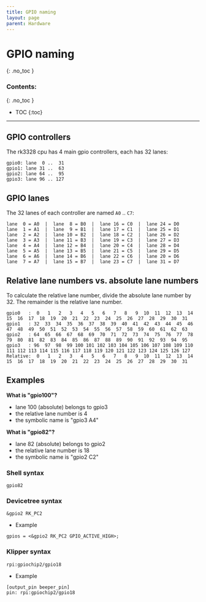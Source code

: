```yaml
---
title: GPIO naming
layout: page
parent: Hardware
---
```

# GPIO naming
{: .no_toc }
### Contents:
{: .no_toc }
- TOC
{:toc}
----

## GPIO controllers

The rk3328 cpu has 4 main gpio controllers, each has 32 lanes:

```
gpio0: lane  0 ..  31
gpio1: lane 31 ..  63
gpio2: lane 64 ..  95
gpio3: lane 96 .. 127
```

## GPIO lanes

The 32 lanes of each controller are named `A0` .. `C7`:

```
lane  0 = A0  |  lane  8 = B0  |  lane 16 = C0  |  lane 24 = D0
lane  1 = A1  |  lane  9 = B1  |  lane 17 = C1  |  lane 25 = D1
lane  2 = A2  |  lane 10 = B2  |  lane 18 = C2  |  lane 26 = D2
lane  3 = A3  |  lane 11 = B3  |  lane 19 = C3  |  lane 27 = D3
lane  4 = A4  |  lane 12 = B4  |  lane 20 = C4  |  lane 28 = D4
lane  5 = A5  |  lane 13 = B5  |  lane 21 = C5  |  lane 29 = D5
lane  6 = A6  |  lane 14 = B6  |  lane 22 = C6  |  lane 20 = D6
lane  7 = A7  |  lane 15 = B7  |  lane 23 = C7  |  lane 31 = D7
```

## Relative lane numbers vs. absolute lane numbers

To calculate the relative lane number, divide the absolute lane number by 32. The remainder is the relative lane number.

``` 
gpio0   :  0   1   2   3   4   5   6   7   8   9  10  11  12  13  14  15  16  17  18  19  20  21  22  23  24  25  26  27  28  29  30  31
gpio1   : 32  33  34  35  36  37  38  39  40  41  42  43  44  45  46  47  48  49  50  51  52  53  54  55  56  57  58  59  60  61  62  63
gpio2   : 64  65  66  67  68  69  70  71  72  73  74  75  76  77  78  79  80  81  82  83  84  85  86  87  88  89  90  91  92  93  94  95
gpio3   : 96  97  98  99 100 101 102 103 104 105 106 107 108 109 110 111 112 113 114 115 116 117 118 119 120 121 122 123 124 125 126 127
Relative:  0   1   2   3   4   5   6   7   8   9  10  11  12  13  14  15  16  17  18  19  20  21  22  23  24  25  26  27  28  29  30  31
```

## Examples

**What is "gpio100"?**
- lane 100 (absolute) belongs to gpio3
- the relative lane number is 4
- the symbolic name is "gpio3 A4"

**What is "gpio82"?**
- lane 82 (absolute) belongs to gpio2
- the relative lane number is 18
- the symbolic name is "gpio2 C2"

### Shell syntax
`gpio82`

### Devicetree syntax
`&gpio2 RK_PC2`
  - Example
```
gpios = <&gpio2 RK_PC2 GPIO_ACTIVE_HIGH>;
```

### Klipper syntax
`rpi:gpiochip2/gpio18`

  - Example
```  
[output_pin beeper_pin]
pin: rpi:gpiochip2/gpio18
```


